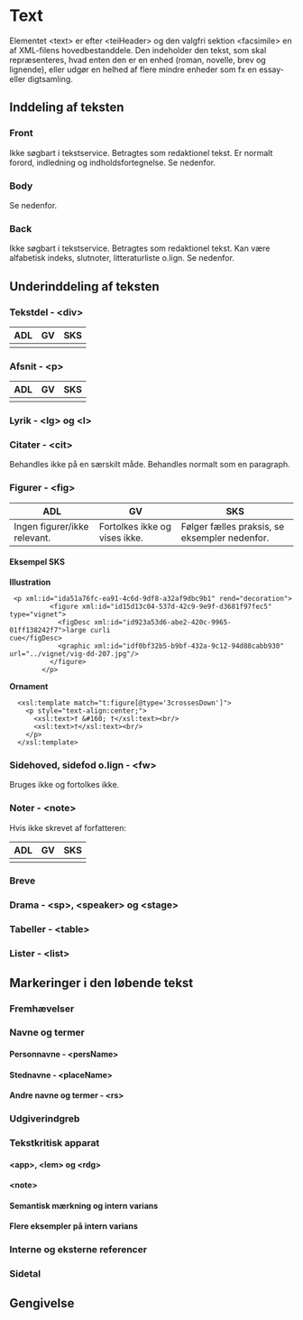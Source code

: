 # Text

Elementet \<text\> er efter \<teiHeader\> og den valgfri sektion \<facsimile\> en af XML-filens hovedbestanddele. 
Den indeholder den tekst, som skal repræsenteres, hvad enten den er en enhed (roman, novelle, brev og lignende), 
eller udgør en helhed af flere mindre enheder som fx en essay- eller digtsamling. 

## Inddeling af teksten

### Front
Ikke søgbart i tekstservice. Betragtes som redaktionel tekst. Er normalt forord, indledning og indholdsfortegnelse. 
Se nedenfor. 

### Body
Se nedenfor. 

### Back
Ikke søgbart i tekstservice. Betragtes som redaktionel tekst. Kan være alfabetisk indeks, slutnoter, litteraturliste o.lign.
Se nedenfor. 

## Underinddeling af teksten

### Tekstdel - \<div\>
| ADL | GV | SKS |
|-----|----|-----|
|     |    |     |

### Afsnit - \<p\>
| ADL | GV | SKS |
|-----|----|-----|
|     |    |     |

### Lyrik - \<lg\> og \<l\>

### Citater - \<cit\>
Behandles ikke på en særskilt måde. Behandles normalt som en paragraph.

### Figurer - \<fig\>
| ADL | GV | SKS |
|-----|----|-----|
|Ingen figurer/ikke relevant.     |Fortolkes ikke og vises ikke.    |Følger fælles praksis, se eksempler nedenfor.     |

#### Eksempel SKS
**Illustration**
```
 <p xml:id="ida51a76fc-ea91-4c6d-9df8-a32af9dbc9b1" rend="decoration">
          <figure xml:id="id15d13c04-537d-42c9-9e9f-d3681f97fec5" type="vignet">
            <figDesc xml:id="id923a53d6-abe2-420c-9965-01ff138242f7">large curli
cue</figDesc>
            <graphic xml:id="idf0bf32b5-b9bf-432a-9c12-94d88cabb930" url="../vignet/vig-dd-207.jpg"/>
          </figure>
        </p>
```


**Ornament**
```
  <xsl:template match="t:figure[@type='3crossesDown']">
    <p style="text-align:center;">
      <xsl:text>† &#160; †</xsl:text><br/>
      <xsl:text>†</xsl:text><br/>
    </p>
  </xsl:template>
  ```
  
### Sidehoved, sidefod o.lign - \<fw\>
Bruges ikke og fortolkes ikke.

### Noter - \<note\>
Hvis ikke skrevet af forfatteren: 

| ADL | GV | SKS |
|-----|----|-----|
|     |    |     |

### Breve

### Drama - \<sp\>, \<speaker\> og \<stage\>

### Tabeller - \<table\>

### Lister - \<list\>

## Markeringer i den løbende tekst

### Fremhævelser

### Navne og termer

#### Personnavne - \<persName\>

#### Stednavne - \<placeName\>

#### Andre navne og termer - \<rs\>

### Udgiverindgreb

### Tekstkritisk apparat

#### \<app\>, \<lem\> og \<rdg\> 

#### \<note\>

#### Semantisk mærkning og intern varians

#### Flere eksempler på intern varians

### Interne og eksterne referencer

### Sidetal

## Gengivelse

